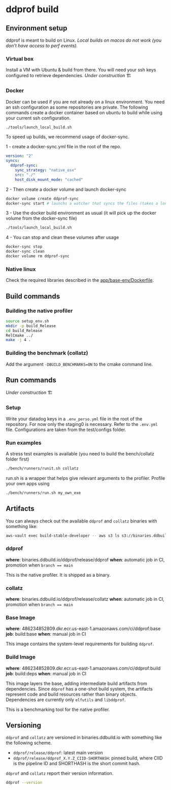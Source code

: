 # ddprof build

## Environment setup

ddprof is meant to build on Linux.
*Local builds on macos do not work (you don't have access to perf events).*

### Virtual box

Install a VM with Ubuntu & build from there.
You will need your ssh keys configured to retrieve dependencies.
*Under construction* :building_construction:

### Docker

Docker can be used if you are not already on a linux environment. You need an ssh configuration as some repositories are private.
The following commands create a docker container based on ubuntu to build while using your current ssh configuration.

```bash
./tools/launch_local_build.sh
```

To speed up builds, we recommend usage of docker-sync.

1 - create a docker-sync.yml file in the root of the repo.

```yml
version: "2"
syncs:
  ddprof-sync:
    sync_strategy: "native_osx"
    src: "./"
    host_disk_mount_mode: "cached"
```

2 - Then create a docker volume and launch docker-sync

```bash
docker volume create ddprof-sync
docker-sync start # launchs a watcher that syncs the files (takes a long time on first run)
```

3 - Use the docker build environment as usual (it will pick up the docker volume from the docker-sync file)

```bash
./tools/launch_local_build.sh
```

4 - You can stop and clean these volumes after usage

```bash
docker-sync stop
docker-sync clean
docker volume rm ddprof-sync
```

### Native linux

Check the required libraries described in the [app/base-env/Dockerfile](app/base-env/Dockerfile).

## Build commands

### Building the native profiler

```bash
source setup_env.sh
mkdir -p build_Release
cd build_Release
RelCmake ../
make -j 4 .
```

### Building the benchmark (collatz)

Add the argument `-DBUILD_BENCHMARKS=ON` to the cmake command line.

## Run commands

*Under construction* :building_construction:

### Setup

Write your datadog keys in a `.env_perso.yml` file in the root of the repository. For now only the staging0 is necessary. Refer to the `.env.yml` file.
Configurations are taken from the test/configs folder.

### Run examples

A stress test examples is available (you need to build the bench/collatz folder first)

```bash
./bench/runners/runit.sh collatz 
```

run.sh is a wrapper that helps give relevant arguments to the profiler.
Profile your own apps using

```bash
./bench/runners/run.sh my_own_exe 
```

## Artifacts

You can always check out the available `ddprof` and `collatz` binaries with something like:

```bash
aws-vault exec build-stable-developer -- aws s3 ls s3://binaries.ddbuild.io/ddprof/release/
```

### ddprof

**where**: binaries.ddbuild.io/ddprof/release/ddprof
**when**: automatic job in CI, promotion when `branch == main`

This is the native profiler.  It is shipped as a binary.

### collatz

**where**: binaries.ddbuild.io/ddprof/release/collatz
**when**: automatic job in CI, promotion when `branch == main`

### Base Image

**where**: 486234852809.dkr.ecr.us-east-1.amazonaws.com/ci/ddprof:base
**job**: build:base
**when**: manual job in CI

This image contains the system-level requirements for building `ddprof`.

### Build Image

**where**: 486234852809.dkr.ecr.us-east-1.amazonaws.com/ci/ddprof:build
**job**: build:deps
**when**: manual job in CI

This image layers the base, adding intermediate build artifacts from dependencies.  Since `ddprof` has a one-shot build system, the artifacts represent code and build resources rather than binary objects.  Dependencies are currently only `elfutils` and `libddprof`.

This is a benchmarking tool for the native profiler.

## Versioning

`ddprof` and `collatz` are versioned in binaries.ddbuild.io with something like the following scheme.

* `ddprof/release/ddprof`: latest main version
* `ddprof/release/ddprof_X.Y.Z_CIID-SHORTHASH`: pinned build, where CIID is the pipeline ID and SHORTHASH is the short commit hash.

`ddprof` and `collatz` report their version information.

```bash
ddprof --version
```
